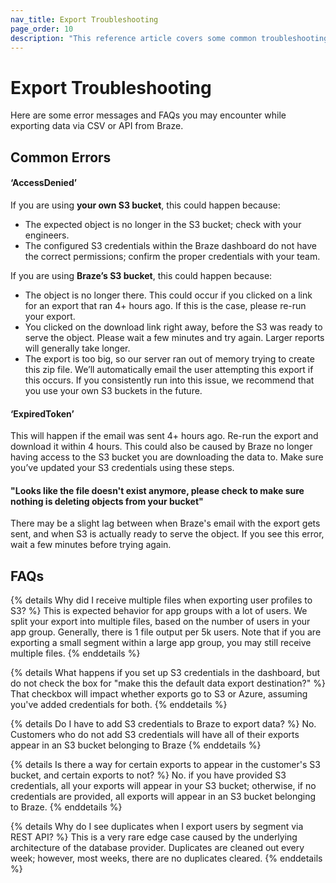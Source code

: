 ```yaml
---
nav_title: Export Troubleshooting
page_order: 10
description: "This reference article covers some common troubleshooting scenarios for API and CSV exports"
---
```


# Export Troubleshooting

Here are some error messages and FAQs you may encounter while exporting data via CSV or API from Braze.

## Common Errors
#### ‘AccessDenied’ 
If you are using __your own S3 bucket__, this could happen because:
- The expected object is no longer in the S3 bucket; check with your engineers.
- The configured S3 credentials within the Braze dashboard do not have the correct permissions; confirm the proper credentials with your team.

If you are using __Braze’s S3 bucket__, this could happen because:
- The object is no longer there. This could occur if you clicked on a link for an export that ran 4+ hours ago. If this is the case, please re-run your export.
- You clicked on the download link right away, before the S3 was ready to serve the object. Please wait a few minutes and try again. Larger reports will generally take longer. 
- The export is too big, so our server ran out of memory trying to create this zip file. We’ll automatically email the user attempting this export if this occurs. If you consistently run into this issue, we recommend that you use your own S3 buckets in the future.

#### ‘ExpiredToken’
This will happen if the email was sent 4+ hours ago. Re-run the export and download it within 4 hours.
This could also be caused by Braze no longer having access to the S3 bucket you are downloading the data to. Make sure you’ve updated your S3 credentials using these steps.

#### "Looks like the file doesn't exist anymore, please check to make sure nothing is deleting objects from your bucket"
There may be a slight lag between when Braze's email with the export gets sent, and when S3 is actually ready to serve the object. If you see this error, wait a few minutes before trying again.


## FAQs

{% details Why did I receive multiple files when exporting user profiles to S3? %}
This is expected behavior for app groups with a lot of users. We split your export into multiple files, based on the number of users in your app group. Generally, there is 1 file output per 5k users. Note that if you are exporting a small segment within a large app group, you may still receive multiple files. 
{% enddetails %}

{% details What happens if you set up S3 credentials in the dashboard, but do not check the box for "make this the default data export destination?" %}
That checkbox will impact whether exports go to S3 or Azure, assuming you've added credentials for both. 
{% enddetails %}

{% details Do I have to add S3 credentials to Braze to export data? %}
No. Customers who do not add S3 credentials will have all of their exports appear in an S3 bucket belonging to Braze
{% enddetails %}

{% details Is there a way for certain exports to appear in the customer's S3 bucket, and certain exports to not? %}
No. if you have provided S3 credentials, all your exports will appear in your S3 bucket; otherwise, if no credentials are provided, all exports will appear in an S3 bucket belonging to Braze.
{% enddetails %}

{% details Why do I see duplicates when I export users by segment via REST API? %}
This is a very rare edge case caused by the underlying architecture of the database provider. Duplicates are cleaned out every week; however, most weeks, there are no duplicates cleared. 
{% enddetails %}

